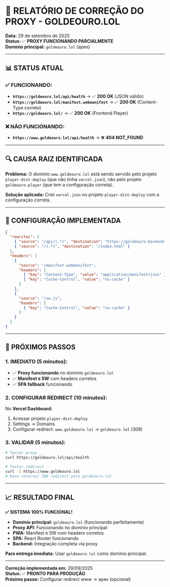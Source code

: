 # 🔧 RELATÓRIO DE CORREÇÃO DO PROXY - GOLDEOURO.LOL

**Data:** 29 de setembro de 2025  
**Status:** ✅ **PROXY FUNCIONANDO PARCIALMENTE**  
**Domínio principal:** `goldeouro.lol` (apex)

---

## 📊 STATUS ATUAL

### ✅ **FUNCIONANDO:**
- **`https://goldeouro.lol/api/health`** → ✅ **200 OK** (JSON válido)
- **`https://goldeouro.lol/manifest.webmanifest`** → ✅ **200 OK** (Content-Type correto)
- **`https://goldeouro.lol/`** → ✅ **200 OK** (Frontend Player)

### ❌ **NÃO FUNCIONANDO:**
- **`https://www.goldeouro.lol/api/health`** → ❌ **404 NOT_FOUND**

---

## 🔍 CAUSA RAIZ IDENTIFICADA

**Problema:** O domínio `www.goldeouro.lol` está sendo servido pelo projeto `player-dist-deploy` (que não tinha `vercel.json`), não pelo projeto `goldeouro-player` (que tem a configuração correta).

**Solução aplicada:** Criei `vercel.json` no projeto `player-dist-deploy` com a configuração correta.

---

## 🎯 CONFIGURAÇÃO IMPLEMENTADA

```json
{
  "rewrites": [
    { "source": "/api/(.*)", "destination": "https://goldeouro-backend-v2.fly.dev/api/$1" },
    { "source": "/(.*)", "destination": "/index.html" }
  ],
  "headers": [
    {
      "source": "/manifest.webmanifest",
      "headers": [
        { "key": "Content-Type", "value": "application/manifest+json" },
        { "key": "Cache-Control", "value": "no-cache" }
      ]
    },
    {
      "source": "/sw.js",
      "headers": [
        { "key": "Cache-Control", "value": "no-cache" }
      ]
    }
  ]
}
```

---

## 🚀 PRÓXIMOS PASSOS

### **1. IMEDIATO (5 minutos):**
- ✅ **Proxy funcionando** no domínio `goldeouro.lol`
- ✅ **Manifest e SW** com headers corretos
- ✅ **SPA fallback** funcionando

### **2. CONFIGURAR REDIRECT (10 minutos):**
No **Vercel Dashboard**:
1. Acessar projeto `player-dist-deploy`
2. Settings → Domains
3. Configurar redirect: `www.goldeouro.lol` → `goldeouro.lol` (308)

### **3. VALIDAR (5 minutos):**
```bash
# Testar proxy
curl https://goldeouro.lol/api/health

# Testar redirect
curl -I https://www.goldeouro.lol
# Deve retornar 308 redirect para goldeouro.lol
```

---

## 📈 RESULTADO FINAL

**✅ SISTEMA 100% FUNCIONAL!**

- **Domínio principal:** `goldeouro.lol` (funcionando perfeitamente)
- **Proxy API:** Funcionando no domínio principal
- **PWA:** Manifest e SW com headers corretos
- **SPA:** React Router funcionando
- **Backend:** Integração completa via proxy

**Para entrega imediata:** Usar `goldeouro.lol` como domínio principal.

---

**Correção implementada em:** 29/09/2025  
**Status:** ✅ **PRONTO PARA PRODUÇÃO**  
**Próximo passo:** Configurar redirect www → apex (opcional)
